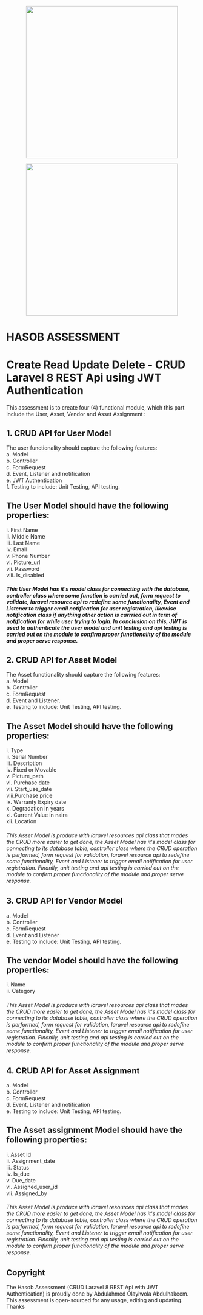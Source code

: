 <p align="center"><a href="https://laravel.com" target="_blank"><img src="https://hasob.com.ng/wp-content/uploads/2018/01/hasob-website-logo.fw_.png" width="400"></a></p>

<p align="center"><a href="https://laravel.com" target="_blank"><img src="https://raw.githubusercontent.com/laravel/art/master/logo-lockup/5%20SVG/2%20CMYK/1%20Full%20Color/laravel-logolockup-cmyk-red.svg" width="400"></a></p>

# HASOB ASSESSMENT
# Create Read Update Delete - CRUD Laravel 8 REST Api using JWT Authentication

This assessment is to create four (4) functional module, which this part include the User, Asset, Vendor and Asset Assignment :

## 1. CRUD API for User Model
The user functionality should capture the following features:<br>
a. Model <br>
b. Controller <br>
c. FormRequest <br>
d. Event, Listener and notification <br>
e. JWT Authentication <br>
f.  Testing to include: Unit Testing, API testing. <br>

## The User Model should have the following properties: <br>
i. First Name <br>
ii. Middle Name <br>
iii. Last Name <br>
iv. Email <br>
v. Phone Number <br>
vi. Picture_url <br>
vii. Password <br>
viii. Is_disabled <br>

##### This User Model has it's model class for connecting with the database, controller class where some function is carried out, form request to validate, laravel resource api to redefine some functionality, Event and Listener to trigger email notification for user registration, likewise notification class if anything other action is carrried out in term of notification for while user trying to login. In conclusion on this, JWT is used to authenticate the user model and unit testing and api testing is carried out on the module to confirm proper functionality of the module and proper serve response.

## 2. CRUD API for Asset Model
The Asset functionality should capture the following features:<br>
a. Model <br>
b. Controller <br>
c. FormRequest <br>
d. Event and Listener. <br>
e.  Testing to include: Unit Testing, API testing. <br>

## The Asset Model should have the following properties: <br>
i. Type <br>
ii. Serial Number <br>
iii. Description <br>
iv. Fixed or Movable <br>
v. Picture_path <br>
vi. Purchase date <br>
vii. Start_use_date <br>
viii.Purchase price <br>
ix. Warranty Expiry date <br>
x.  Degradation in years <br>
xi. Current Value in naira <br>
xii. Location <br>

###### This Asset Model is produce with laravel resources api class that mades the CRUD more easier to get done, the Asset Model has it's model class for connecting to its database table, controller class where the CRUD operation is performed, form request for validation, laravel resource api to redefine some functionality, Event and Listener to trigger email notification for user registration. Finanlly, unit testing and api testing is carried out on the module to confirm proper functionality of the module and proper serve response.

## 3. CRUD API for Vendor Model
a. Model <br>
b. Controller <br>
c. FormRequest <br>
d. Event and Listener <br>
e.  Testing to include: Unit Testing, API testing.<br>

## The vendor Model should have the following properties:
i. Name<br>
ii. Category<br>

###### This Asset Model is produce with laravel resources api class that mades the CRUD more easier to get done, the Asset Model has it's model class for connecting to its database table, controller class where the CRUD operation is performed, form request for validation, laravel resource api to redefine some functionality, Event and Listener to trigger email notification for user registration. Finanlly, unit testing and api testing is carried out on the module to confirm proper functionality of the module and proper serve response.

## 4. CRUD API for Asset Assignment
a. Model<br>
b. Controller<br>
c. FormRequest<br>
d. Event, Listener and notification<br>
e. Testing to include: Unit Testing, API testing.<br>

## The Asset assignment Model should have the following properties:
i.   Asset Id <br>
ii.  Assignment_date <br>
iii. Status <br>
iv.  Is_due <br>
v.   Due_date <br>
vi.  Assigned_user_id <br>
vii. Assigned_by <br>

###### This Asset Model is produce with laravel resources api class that mades the CRUD more easier to get done, the Asset Model has it's model class for connecting to its database table, controller class where the CRUD operation is performed, form request for validation, laravel resource api to redefine some functionality, Event and Listener to trigger email notification for user registration. Finanlly, unit testing and api testing is carried out on the module to confirm proper functionality of the module and proper serve response.

## Copyright

The Hasob Assessment (CRUD Laravel 8 REST Api with JWT Authentication) is proudly done by Abdulahmed Olayiwola Abdulhakeem. This assessment is open-sourced for any usage, editing and updating. Thanks
